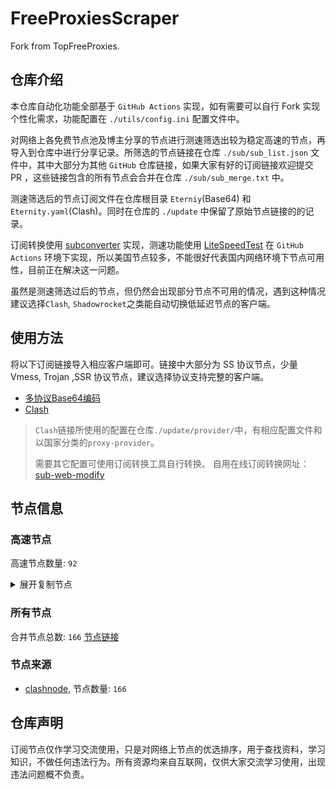 # FreeProxiesScraper

Fork from TopFreeProxies.

## 仓库介绍
本仓库自动化功能全部基于 `GitHub Actions` 实现，如有需要可以自行 Fork 实现个性化需求，功能配置在 `./utils/config.ini` 配置文件中。

对网络上各免费节点池及博主分享的节点进行测速筛选出较为稳定高速的节点，再导入到仓库中进行分享记录。所筛选的节点链接在仓库 `./sub/sub_list.json` 文件中，其中大部分为其他 `GitHub` 仓库链接，如果大家有好的订阅链接欢迎提交 PR ，这些链接包含的所有节点会合并在仓库 `./sub/sub_merge.txt` 中。

测速筛选后的节点订阅文件在仓库根目录 `Eterniy`(Base64) 和 `Eternity.yaml`(Clash)。同时在仓库的 `./update` 中保留了原始节点链接的的记录。

订阅转换使用 [subconverter](https://github.com/tindy2013/subconverter) 实现，测速功能使用 [LiteSpeedTest](https://github.com/xxf098/LiteSpeedTest) 在 `GitHub Actions` 环境下实现，所以美国节点较多，不能很好代表国内网络环境下节点可用性，目前正在解决这一问题。

虽然是测速筛选过后的节点，但仍然会出现部分节点不可用的情况，遇到这种情况建议选择`Clash`, `Shadowrocket`之类能自动切换低延迟节点的客户端。

## 使用方法
将以下订阅链接导入相应客户端即可。链接中大部分为 SS 协议节点，少量 Vmess, Trojan ,SSR 协议节点，建议选择协议支持完整的客户端。

- [多协议Base64编码](https://raw.githubusercontent.com/caijh/FreeProxiesScraper/master/Eternity)
- [Clash](https://raw.githubusercontent.com/caijh/FreeProxiesScraper/master/Eternity.yaml)

>`Clash`链接所使用的配置在仓库`./update/provider/`中，有相应配置文件和以国家分类的`proxy-provider`。
>
>需要其它配置可使用订阅转换工具自行转换。
>自用在线订阅转换网址：[sub-web-modify](https://sub.v1.mk/)

## 节点信息
### 高速节点
高速节点数量: `92`
<details>
  <summary>展开复制节点</summary>

    vmess://eyJ2IjoiMiIsInBzIjoiMDQtMTAwLVJFTEFZIiwiYWRkIjoiczEuY24tZGIudG9wIiwicG9ydCI6Ijg4ODAiLCJ0eXBlIjoibm9uZSIsImlkIjoiODRlNDc3NjEtZTdmNS0zNDAwLThiMTMtODE4ZWQxNzY5NjcxIiwiYWlkIjoiMCIsIm5ldCI6IndzIiwicGF0aCI6Ii9kYWJhaS5pbjEwNC4yMS42Ni4yMTEiLCJob3N0IjoiczEuY24tZGIudG9wIiwidGxzIjoiIn0=
    vmess://eyJ2IjoiMiIsInBzIjoiMDQtMTAxLVJFTEFZIiwiYWRkIjoiczUuZGItbGluazAyLnRvcCIsInBvcnQiOiI4MCIsInR5cGUiOiJub25lIiwiaWQiOiI4NGU0Nzc2MS1lN2Y1LTM0MDAtOGIxMy04MThlZDE3Njk2NzEiLCJhaWQiOiIwIiwibmV0Ijoid3MiLCJwYXRoIjoiL2RhYmFpLmluMTA0LjE2LjIyMy4xNzMiLCJob3N0IjoiczUuZGItbGluazAyLnRvcCIsInRscyI6IiJ9
    vmess://eyJ2IjoiMiIsInBzIjoiMDQtMTAyLVJFTEFZIiwiYWRkIjoiczEuZGItbGluazAyLnRvcCIsInBvcnQiOiIyMDUyIiwidHlwZSI6Im5vbmUiLCJpZCI6Ijg0ZTQ3NzYxLWU3ZjUtMzQwMC04YjEzLTgxOGVkMTc2OTY3MSIsImFpZCI6IjAiLCJuZXQiOiJ3cyIsInBhdGgiOiIvZGFiYWkuaW4xNzIuNjcuMTkuMTgxIiwiaG9zdCI6InMxLmRiLWxpbmswMi50b3AiLCJ0bHMiOiIifQ==
    vmess://eyJ2IjoiMiIsInBzIjoiMDQtMTAzLVJFTEFZIiwiYWRkIjoiczMuY24tZGIudG9wIiwicG9ydCI6IjgwIiwidHlwZSI6Im5vbmUiLCJpZCI6Ijg0ZTQ3NzYxLWU3ZjUtMzQwMC04YjEzLTgxOGVkMTc2OTY3MSIsImFpZCI6IjAiLCJuZXQiOiJ3cyIsInBhdGgiOiIvZGFiYWkuaW4xMDQuMjQuODYuMjYiLCJob3N0IjoiczMuY24tZGIudG9wIiwidGxzIjoiIn0=
    vmess://eyJ2IjoiMiIsInBzIjoiMDQtMTA0LVJFTEFZIiwiYWRkIjoiczEuZGItbGluazAyLnRvcCIsInBvcnQiOiI4MDgwIiwidHlwZSI6Im5vbmUiLCJpZCI6Ijg0ZTQ3NzYxLWU3ZjUtMzQwMC04YjEzLTgxOGVkMTc2OTY3MSIsImFpZCI6IjAiLCJuZXQiOiJ3cyIsInBhdGgiOiIvZGFiYWkuaW4xMDQuMjEuMTgwLjE2MyIsImhvc3QiOiJzMS5kYi1saW5rMDIudG9wIiwidGxzIjoiIn0=
    vmess://eyJ2IjoiMiIsInBzIjoiMDQtMTA1LUNOIiwiYWRkIjoiMTIubWFtYW1hamQuc2l0ZSIsInBvcnQiOiIyMzYxMiIsInR5cGUiOiJub25lIiwiaWQiOiJkNWU3Mzc2Yy02YWE3LTM4MjEtYmVjMi0zZGRhNzA3ZmMzZWYiLCJhaWQiOiIyIiwibmV0Ijoid3MiLCJwYXRoIjoiLyIsImhvc3QiOiIxMi5tYW1hbWFqZC5zaXRlIiwidGxzIjoiIn0=
    vmess://eyJ2IjoiMiIsInBzIjoiMDQtMTA2LUNOIiwiYWRkIjoiMTcubWFtYW1hamQuc2l0ZSIsInBvcnQiOiIyMzYxNyIsInR5cGUiOiJub25lIiwiaWQiOiJkNWU3Mzc2Yy02YWE3LTM4MjEtYmVjMi0zZGRhNzA3ZmMzZWYiLCJhaWQiOiIyIiwibmV0Ijoid3MiLCJwYXRoIjoiLyIsImhvc3QiOiIxNy5tYW1hbWFqZC5zaXRlIiwidGxzIjoiIn0=
    vmess://eyJ2IjoiMiIsInBzIjoiMDQtMTA3LUNOIiwiYWRkIjoiMTEubWFtYW1hamQuc2l0ZSIsInBvcnQiOiIyMzYxMSIsInR5cGUiOiJub25lIiwiaWQiOiJkNWU3Mzc2Yy02YWE3LTM4MjEtYmVjMi0zZGRhNzA3ZmMzZWYiLCJhaWQiOiIyIiwibmV0Ijoid3MiLCJwYXRoIjoiLyIsImhvc3QiOiIxMS5tYW1hbWFqZC5zaXRlIiwidGxzIjoiIn0=
    vmess://eyJ2IjoiMiIsInBzIjoiMDQtMTA4LUNOIiwiYWRkIjoiMTkubWFtYW1hamQuc2l0ZSIsInBvcnQiOiIyMzYxOSIsInR5cGUiOiJub25lIiwiaWQiOiJkNWU3Mzc2Yy02YWE3LTM4MjEtYmVjMi0zZGRhNzA3ZmMzZWYiLCJhaWQiOiIyIiwibmV0Ijoid3MiLCJwYXRoIjoiLyIsImhvc3QiOiIxOS5tYW1hbWFqZC5zaXRlIiwidGxzIjoiIn0=
    vmess://eyJ2IjoiMiIsInBzIjoiMDQtMTA5LUNOIiwiYWRkIjoiMTYubWFtYW1hamQuc2l0ZSIsInBvcnQiOiIyMzYxNiIsInR5cGUiOiJub25lIiwiaWQiOiJkNWU3Mzc2Yy02YWE3LTM4MjEtYmVjMi0zZGRhNzA3ZmMzZWYiLCJhaWQiOiIyIiwibmV0Ijoid3MiLCJwYXRoIjoiLyIsImhvc3QiOiIxNi5tYW1hbWFqZC5zaXRlIiwidGxzIjoiIn0=
    vmess://eyJ2IjoiMiIsInBzIjoiMDQtMTEwLUNOIiwiYWRkIjoiMTgubWFtYW1hamQuc2l0ZSIsInBvcnQiOiIyMzYxOCIsInR5cGUiOiJub25lIiwiaWQiOiJkNWU3Mzc2Yy02YWE3LTM4MjEtYmVjMi0zZGRhNzA3ZmMzZWYiLCJhaWQiOiIyIiwibmV0Ijoid3MiLCJwYXRoIjoiLyIsImhvc3QiOiIxOC5tYW1hbWFqZC5zaXRlIiwidGxzIjoiIn0=
    vmess://eyJ2IjoiMiIsInBzIjoiMDQtMTExLUNOIiwiYWRkIjoiMTUubWFtYW1hamQuc2l0ZSIsInBvcnQiOiIyMzYxNSIsInR5cGUiOiJub25lIiwiaWQiOiJkNWU3Mzc2Yy02YWE3LTM4MjEtYmVjMi0zZGRhNzA3ZmMzZWYiLCJhaWQiOiIyIiwibmV0Ijoid3MiLCJwYXRoIjoiLyIsImhvc3QiOiIxNS5tYW1hbWFqZC5zaXRlIiwidGxzIjoiIn0=
    vmess://eyJ2IjoiMiIsInBzIjoiMDQtMTEyLUNOIiwiYWRkIjoiNS5tYW1hbWFqZC5zaXRlIiwicG9ydCI6IjIzNjA1IiwidHlwZSI6Im5vbmUiLCJpZCI6ImQ1ZTczNzZjLTZhYTctMzgyMS1iZWMyLTNkZGE3MDdmYzNlZiIsImFpZCI6IjIiLCJuZXQiOiJ3cyIsInBhdGgiOiIvIiwiaG9zdCI6IjUubWFtYW1hamQuc2l0ZSIsInRscyI6IiJ9
    vmess://eyJ2IjoiMiIsInBzIjoiMDQtMTEzLUNOIiwiYWRkIjoiMTMubWFtYW1hamQuc2l0ZSIsInBvcnQiOiIyMzYxMyIsInR5cGUiOiJub25lIiwiaWQiOiJkNWU3Mzc2Yy02YWE3LTM4MjEtYmVjMi0zZGRhNzA3ZmMzZWYiLCJhaWQiOiIyIiwibmV0Ijoid3MiLCJwYXRoIjoiLyIsImhvc3QiOiIxMy5tYW1hbWFqZC5zaXRlIiwidGxzIjoiIn0=
    vmess://eyJ2IjoiMiIsInBzIjoiMDQtMTE0LUNOIiwiYWRkIjoiMTQubWFtYW1hamQuc2l0ZSIsInBvcnQiOiIyMzYxNCIsInR5cGUiOiJub25lIiwiaWQiOiJkNWU3Mzc2Yy02YWE3LTM4MjEtYmVjMi0zZGRhNzA3ZmMzZWYiLCJhaWQiOiIyIiwibmV0Ijoid3MiLCJwYXRoIjoiLyIsImhvc3QiOiIxNC5tYW1hbWFqZC5zaXRlIiwidGxzIjoiIn0=
    trojan://c889e1a7-cdb6-395d-a5e8-dd9dc4e0bc5d@gz0slb.aliyuncdn.smp-paymentservices-apple.com:56323?allowInsecure=1&sni=steamcdn-a.akamaihd.net#04-115-CN
    trojan://c889e1a7-cdb6-395d-a5e8-dd9dc4e0bc5d@gz0slb.aliyuncdn.smp-paymentservices-apple.com:56432?allowInsecure=1&sni=origin-a.akamaihd.net#04-116-CN
    trojan://c889e1a7-cdb6-395d-a5e8-dd9dc4e0bc5d@push04.endpoint.smp-paymentservices-apple.com:23452?allowInsecure=1&sni=steampipe-partner.akamaized.net#04-117-CN
    trojan://c889e1a7-cdb6-395d-a5e8-dd9dc4e0bc5d@push04.endpoint.smp-paymentservices-apple.com:23453?allowInsecure=1&sni=fastly.cdn.steampipe.steamcontent.com#04-118-CN
    vmess://eyJ2IjoiMiIsInBzIjoiMDQtMTE5LUpQIiwiYWRkIjoianAtMS5hbmV3c3RhcnQuY3lvdSIsInBvcnQiOiI1MDYxIiwidHlwZSI6Im5vbmUiLCJpZCI6ImY1NTE1YTI4LTViNGYtM2JhOC1iMDVjLWQ0ZWNhYTRhOTFhMiIsImFpZCI6IjAiLCJuZXQiOiJ3cyIsInBhdGgiOiIvIiwiaG9zdCI6ImpwLTEuYW5ld3N0YXJ0LmN5b3UiLCJ0bHMiOiJ0bHMifQ==
    vmess://eyJ2IjoiMiIsInBzIjoiMDQtMTIwLU5PV0hFUkUiLCJhZGQiOiJqcDYtMS5hbmV3c3RhcnQuY3lvdSIsInBvcnQiOiI1MDYxIiwidHlwZSI6Im5vbmUiLCJpZCI6ImY1NTE1YTI4LTViNGYtM2JhOC1iMDVjLWQ0ZWNhYTRhOTFhMiIsImFpZCI6IjAiLCJuZXQiOiJ3cyIsInBhdGgiOiIvIiwiaG9zdCI6ImpwNi0xLmFuZXdzdGFydC5jeW91IiwidGxzIjoidGxzIn0=
    vmess://eyJ2IjoiMiIsInBzIjoiMDQtMTIyLU5PV0hFUkUiLCJhZGQiOiJ1czYtMS5hbmV3c3RhcnQuY3lvdSIsInBvcnQiOiI1MDYxIiwidHlwZSI6Im5vbmUiLCJpZCI6ImY1NTE1YTI4LTViNGYtM2JhOC1iMDVjLWQ0ZWNhYTRhOTFhMiIsImFpZCI6IjAiLCJuZXQiOiJ3cyIsInBhdGgiOiIvIiwiaG9zdCI6InVzNi0xLmFuZXdzdGFydC5jeW91IiwidGxzIjoidGxzIn0=
    trojan://trojan@109.234.211.66:8443?allowInsecure=1&sni=store.timimi.dpdns.org&ws=1&wspath=%2525252F#09-167-RELAY
    trojan://Aimer@188.164.159.185:8443?allowInsecure=1&sni=epml.ambercc.filegear-sg.me&ws=1&wspath=%2525252F#14-453-RELAY
    trojan://bpb-trojan@172.67.2.238:443?allowInsecure=1&sni=403B3611-99Bc-43b7-88D7-26Ed5D0825a9-3.PAGeS.dev#23-462-RELAY
    ss://Y2hhY2hhMjAtaWV0Zi1wb2x5MTMwNTpVRGNqWVE2WjZBSVd4VmlacHF5T21P@46.246.98.155:44013#23-463-SE
    vmess://eyJ2IjoiMiIsInBzIjoiMjMtNDY2LUZSIiwiYWRkIjoiMTQ2LjU5LjU1LjUwIiwicG9ydCI6IjQ0MyIsInR5cGUiOiJub25lIiwiaWQiOiIwM2ZjYzYxOC1iOTNkLTY3OTYtNmFlZC04YTM4Yzk3NWQ1ODEiLCJhaWQiOiIwIiwibmV0Ijoid3MiLCJwYXRoIjoiL2xpbmt2d3MiLCJob3N0IjoiIiwidGxzIjoiIn0=
    ss://Y2hhY2hhMjAtaWV0Zi1wb2x5MTMwNTpjNDA2NDFjMWY4OWU3YWNi@62.133.63.212:57456#23-468-TR
    ss://Y2hhY2hhMjAtaWV0Zi1wb2x5MTMwNTpjNDA2NDFjMWY4OWU3YWNi@46.226.163.225:57456#23-469-GB
    ss://Y2hhY2hhMjAtaWV0Zi1wb2x5MTMwNTpjNDA2NDFjMWY4OWU3YWNi@147.45.178.200:57456#23-470-DE
    ss://YWVzLTI1Ni1nY206MUtzc2J1VHliUURCWWdEanU1bk5TZw@92.63.193.252:20#23-471-RU
    ss://Y2hhY2hhMjAtaWV0Zi1wb2x5MTMwNTphNThmYTYyYjQ5NDRkZGJm@81.19.137.222:57456#23-472-FR
    ss://Y2hhY2hhMjAtaWV0Zi1wb2x5MTMwNTpCb2cwRUxtTU05RFN4RGRR@85.210.120.237:443#23-473-GB
    trojan://4BSsaiTptACu@support.sabapardaziran.ir:2053?allowInsecure=1&sni=support.sabapardaziran.ir&ws=1&wspath=%2525252F%252525F0%2525259F%25252586%25252594%25252540M3HDIO1#23-475-RELAY
    trojan://L5hDwi9gRXek@expresstv.sabapardaziran.ir:2087?allowInsecure=1&sni=expresstv.sabapardaziran.ir#23-476-RELAY
    trojan://CBTfSoQLKCaH@expresstv.sabapardaziran.ir:2087?allowInsecure=1&sni=expresstv.sabapardaziran.ir#23-477-RELAY
    trojan://gFCNwsCiA54a@support.sabapardaziran.ir:2053?allowInsecure=1&sni=support.sabapardaziran.ir&ws=1&wspath=%2525252F%252525F0%2525259F%25252586%25252594%25252540M3HDIO1#23-478-RELAY
    trojan://46qSZDNxf7zz@expresstv.sabapardaziran.ir:2087?allowInsecure=1&sni=expresstv.sabapardaziran.ir#23-479-RELAY
    trojan://g5IupcNlMMxd@expresstv.sabapardaziran.ir:2087?allowInsecure=1&sni=expresstv.sabapardaziran.ir#23-480-RELAY
    trojan://JPczllwuXEJl@support.sabapardaziran.ir:2053?allowInsecure=1&sni=support.sabapardaziran.ir&ws=1&wspath=%2525252F%252525F0%2525259F%25252586%25252594%25252540M3HDIO1#23-481-RELAY
    trojan://wPIy0e4gvCuz@support.sabapardaziran.ir:2053?allowInsecure=1&sni=support.sabapardaziran.ir&ws=1&wspath=%2525252F%252525F0%2525259F%25252586%25252594%25252540M3HDIO1#23-482-RELAY
    trojan://ViO38aEgEAFB@expresstv.sabapardaziran.ir:2087?allowInsecure=1&sni=expresstv.sabapardaziran.ir#23-486-RELAY
    vmess://eyJ2IjoiMiIsInBzIjoiMjMtNTAxLUhLIiwiYWRkIjoiMTU1NGRjMDItc3Yyc2cwLXN5dTBuNS0xaGQ3di5oay5wNXB2LmNvbSIsInBvcnQiOiI4MCIsInR5cGUiOiJub25lIiwiaWQiOiJmNzNjNjRiYy05ZThjLTExZWMtYmQ3Yy1mMjNjOTEzYzhkMmIiLCJhaWQiOiIyIiwibmV0Ijoid3MiLCJwYXRoIjoiLyIsImhvc3QiOiIxNTU0ZGMwMi1zdjJzZzAtc3l1MG41LTFoZDd2LmhrLnA1cHYuY29tIiwidGxzIjoiIn0=
    ss://Y2hhY2hhMjAtaWV0Zi1wb2x5MTMwNTpxc2NhdkY1VXZpSUwtOFYtRTRyYUJB@62.133.63.226:2222#23-508-TR
    ss://Y2hhY2hhMjAtaWV0Zi1wb2x5MTMwNTpxc2NhdkY1VXZpSUwtOFYtRTRyYUJB@194.87.71.221:2222#23-509-DE
    ss://Y2hhY2hhMjAtaWV0Zi1wb2x5MTMwNTpxc2NhdkY1VXZpSUwtOFYtRTRyYUJB@194.87.71.223:2222#23-510-DE
    ss://Y2hhY2hhMjAtaWV0Zi1wb2x5MTMwNTozNjBlMjFkMjE5NzdkYzEx@216.173.70.187:57456#23-512-LV
    ss://YWVzLTI1Ni1nY206MUtzc2J1VHliUURCWWdEanU1bk5TZw@92.63.193.243:20#23-513-RU
    ss://Y2hhY2hhMjAtaWV0Zi1wb2x5MTMwNTpRQ1hEeHVEbFRUTUQ3anRnSFVqSW9q@45.87.175.192:8080#23-514-LT
    trojan://vpn@109.120.132.142:2025?allowInsecure=1&ws=1&wspath=%2525252F#23-515-SE
    trojan://trojan@104.18.13.229:8880?allowInsecure=1&ws=1&wspath=%2525252F#23-516-RELAY
    ss://YWVzLTI1Ni1nY206MUtzc2J1VHliUURCWWdEanU1bk5TZw@185.146.156.161:20#23-524-RU
    trojan://64617ed2-4823-11ef-9f2d-f23c9164ca5d@59507e3d-sytz40-tk30wc-eyem.cm5.cnkuaishou.com:27231?allowInsecure=1&sni=59507e3d-sytz40-tk30wc-eyem.cm5.cnkuaishou.com#24-545-CN
    trojan://a2313fba-74a6-11ed-a8bf-f23c91cfbbc9@452b8c75-sytz40-t8ivpf-z65w.cm5.cnkuaishou.com:14234?allowInsecure=1&sni=452b8c75-sytz40-t8ivpf-z65w.cm5.cnkuaishou.com#24-547-CN
    trojan://Aimer@45.80.209.25:81?allowInsecure=1&sni=epmk.ambercc.filegear-sg.me&ws=1&wspath=%2525252F%2525253Fed%2525253D2560#24-548-LU
    trojan://ef18aaca-4711-11ec-a8bf-f23c91cfbbc9@51b27fcb-sytz40-szvfpn-laev.cm5.cnkuaishou.com:27231?allowInsecure=1&sni=51b27fcb-sytz40-szvfpn-laev.cm5.cnkuaishou.com#24-549-CN
    trojan://5cfee98c-0e3b-11ed-bd7c-f23c913c8d2b@0c280045-sxp8g0-t0hae4-1curq.cm5.cnkuaishou.com:27233?allowInsecure=1&sni=0c280045-sxp8g0-t0hae4-1curq.cm5.cnkuaishou.com#24-550-CN
    trojan://Aimer@121.178.51.126:50000?allowInsecure=1&sni=epml.ambercc.filegear-sg.me&ws=1&wspath=%2525252F%2525253Fed%2525253D2560#24-551-KR
    vmess://eyJ2IjoiMiIsInBzIjoiMjQtNTUyLUNOIiwiYWRkIjoiMTExLjI2LjEwOS43OSIsInBvcnQiOiIzMDgyOCIsInR5cGUiOiJub25lIiwiaWQiOiJjYmIzZjg3Ny1kMWZiLTM0NGMtODdhOS1kMTUzYmZmZDU0ODQiLCJhaWQiOiIyIiwibmV0Ijoid3MiLCJwYXRoIjoiL29vb28iLCJob3N0IjoiIiwidGxzIjoiIn0=
    vmess://eyJ2IjoiMiIsInBzIjoiMjQtNTU1LVVTIiwiYWRkIjoidjMuY2RuLmV3ZGRucy5uZXQiLCJwb3J0IjoiMzkyMDciLCJ0eXBlIjoibm9uZSIsImlkIjoiZGNkY2IxNGUtOGMzNC0zYzBmLTk4MDEtMDE0NTdkY2YyNWY1IiwiYWlkIjoiMCIsIm5ldCI6IndzIiwicGF0aCI6Ii82MmE4OGUyNy0yYjFmLTQ2MmYtOGU0YS0zZTEzNTlhYzgwNWMubGl2ZTIzOC5tM3U4IiwiaG9zdCI6InYzLmNkbi5ld2RkbnMubmV0IiwidGxzIjoiIn0=
    trojan://629267d8-cf76-11ec-bb74-f23c9164ca5d@96eb5655-sy5wg0-0-rfep.cm5.cnkuaishou.com:27231?allowInsecure=1#24-556-CN
    trojan://3952a514-eaa7-11ef-97da-f23c91cfbbc9@b78ab8fe-sytz40-taksay-1tcuf.cm5.cnkuaishou.com:14234?allowInsecure=1&sni=b78ab8fe-sytz40-taksay-1tcuf.cm5.cnkuaishou.com#24-571-CN
    trojan://Aimer@112.162.203.5:50000?allowInsecure=1&sni=epml.ambercc.filegear-sg.me&ws=1&wspath=%2525252F%2525253Fed%2525253D2560#24-612-KR
    trojan://520b9126-9870-11ef-81b0-f23c9164ca5d@9c2dfbe1-sytz40-szoau2-1slop.cm5.cnkuaishou.com:27235?allowInsecure=1&sni=9c2dfbe1-sytz40-szoau2-1slop.cm5.cnkuaishou.com#24-613-CN
    vmess://eyJ2IjoiMiIsInBzIjoiMjQtNjE0LUNOIiwiYWRkIjoiMTIwLjIzMi4xNTMuNDAiLCJwb3J0IjoiMzIyMDkiLCJ0eXBlIjoibm9uZSIsImlkIjoiNDE4MDQ4YWYtYTI5My00Yjk5LTliMGMtOThjYTM1ODBkZDI0IiwiYWlkIjoiMCIsIm5ldCI6InRjcCIsInBhdGgiOiIvIiwiaG9zdCI6IjljMmRmYmUxLXN5dHo0MC1zem9hdTItMXNsb3AuY201LmNua3VhaXNob3UuY29tIiwidGxzIjoiIn0=
    vmess://eyJ2IjoiMiIsInBzIjoiMjQtNjE1LUNOIiwiYWRkIjoiMTExLjI2LjEwOS43OSIsInBvcnQiOiIzMDg0MCIsInR5cGUiOiJub25lIiwiaWQiOiJjYmIzZjg3Ny1kMWZiLTM0NGMtODdhOS1kMTUzYmZmZDU0ODQiLCJhaWQiOiIwIiwibmV0Ijoid3MiLCJwYXRoIjoiL2luZGV4IiwiaG9zdCI6IiIsInRscyI6IiJ9
    trojan://bcc58e88-e147-11ec-b286-f23c91cfbbc9@83242d49-sy41s0-szh3gf-ggww.cm5.cnkuaishou.com:21233?allowInsecure=1&sni=83242d49-sy41s0-szh3gf-ggww.cm5.cnkuaishou.com#24-616-CN
    trojan://Aimer@45.134.21.8:2053?allowInsecure=1&sni=epmk.ambercc.filegear-sg.me&ws=1&wspath=%2525252F%2525253Fed%2525253D2560#24-699-NL
    trojan://Aimer@135.84.74.254:2083?allowInsecure=1&sni=epmk.ambercc.filegear-sg.me&ws=1&wspath=%2525252F%2525253Fed%2525253D2560#24-725-US
    trojan://Aimer@45.67.215.217:2087?allowInsecure=1&sni=epml.ambercc.filegear-sg.me&ws=1&wspath=%2525252F%2525253Fed%2525253D2560#24-727-RU
    trojan://93fb69fc-77cf-11ee-85ee-f23c91369f2d@69ba7db6-sytz40-t12cnj-1ol97.cm5.cnkuaishou.com:27235?allowInsecure=1&sni=69ba7db6-sytz40-t12cnj-1ol97.cm5.cnkuaishou.com#24-733-CN
    trojan://Aimer@103.116.7.133:2083?allowInsecure=1&sni=epmk.ambercc.filegear-sg.me&ws=1&wspath=%2525252F%2525253Fed%2525253D2560#24-740-RELAY
    trojan://Aimer@188.164.159.214:2083?allowInsecure=1&sni=epml.ambercc.filegear-sg.me&ws=1&wspath=%2525252F%2525253Fed%2525253D2560#24-741-RELAY
    trojan://5dc6fa05-a601-aba6-7761-ecde22d2b0fc@f24250ff-sytz40-t5qufl-8n27.cm5.cnkuaishou.com:27231?allowInsecure=1&sni=f24250ff-sytz40-t5qufl-8n27.cm5.cnkuaishou.com#24-742-CN
    trojan://Aimer@188.164.159.234:2083?allowInsecure=1&sni=epml.ambercc.filegear-sg.me&ws=1&wspath=%2525252F%2525253Fed%2525253D2560#24-743-RELAY
    trojan://0114339c-488d-11ee-8792-f23c9164ca5d@4e32ab69-sytz40-tbpkla-1otc2.cm5.cnkuaishou.com:14234?allowInsecure=1&sni=4e32ab69-sytz40-tbpkla-1otc2.cm5.cnkuaishou.com#24-744-CN
    trojan://Aimer@154.219.5.44:2053?allowInsecure=1&sni=epml.ambercc.filegear-sg.me&ws=1&wspath=%2525252F%2525253Fed%2525253D2560#24-746-PE
    trojan://Aimer@46.254.92.142:2087?allowInsecure=1&sni=epml.ambercc.filegear-sg.me&ws=1&wspath=%2525252F%2525253Fed%2525253D2560#24-753-RELAY
    trojan://Aimer@31.43.179.27:443?allowInsecure=1&sni=epmk.ambercc.filegear-sg.me&ws=1&wspath=%2525252F%2525253Fed%2525253D2560#24-754-RELAY
    trojan://Aimer@188.164.159.18:443?allowInsecure=1&sni=epml.ambercc.filegear-sg.me&ws=1&wspath=%2525252F%2525253Fed%2525253D2560#24-757-RELAY
    trojan://Aimer@45.67.214.3:2096?allowInsecure=1&sni=epml.ambercc.filegear-sg.me&ws=1&wspath=%2525252F%2525253Fed%2525253D2560#24-762-RELAY
    trojan://b1e0ecc4-c7af-11ed-a8bf-f23c91cfbbc9@cdcdacce-sytz40-szj6wo-8f7h.cm5.cnkuaishou.com:14234?allowInsecure=1&sni=cdcdacce-sytz40-szj6wo-8f7h.cm5.cnkuaishou.com#24-763-CN
    trojan://Aimer@108.165.152.55:2096?allowInsecure=1&sni=epml.ambercc.filegear-sg.me&ws=1&wspath=%2525252F%2525253Fed%2525253D2560#24-764-RELAY
    trojan://Aimer@45.150.115.195:2087?allowInsecure=1&sni=epml.ambercc.filegear-sg.me&ws=1&wspath=%2525252F%2525253Fed%2525253D2560#24-769-RELAY
    trojan://Aimer@lynn.ns.cloudflare.com:443?allowInsecure=1&sni=epml.ambercc.filegear-sg.me&ws=1&wspath=%2525252F%2525253Fed%2525253D2560#24-770-RELAY
    vmess://eyJ2IjoiMiIsInBzIjoiMjQtNzc3LUNOIiwiYWRkIjoidjEyLmhlZHVpYW4ubGluayIsInBvcnQiOiIzMDgxMiIsInR5cGUiOiJub25lIiwiaWQiOiJjYmIzZjg3Ny1kMWZiLTM0NGMtODdhOS1kMTUzYmZmZDU0ODQiLCJhaWQiOiIyIiwibmV0Ijoid3MiLCJwYXRoIjoiL29vb28iLCJob3N0IjoidjEyLmhlZHVpYW4ubGluayIsInRscyI6IiJ9
    trojan://Aimer@167.68.4.58:443?allowInsecure=1&sni=epmk.ambercc.filegear-sg.me&ws=1&wspath=%2525252F%2525253Fed%2525253D2560#24-778-RELAY
    trojan://28213b50-7ed5-11ee-add6-f23c91369f2d@da4d52c3-sytz40-t7hmka-1plv4.cm5.cnkuaishou.com:27231?allowInsecure=1&sni=da4d52c3-sytz40-t7hmka-1plv4.cm5.cnkuaishou.com#24-779-CN
    trojan://629267d8-cf76-11ec-bb74-f23c9164ca5d@96eb5655-sy5wg0-0-rfep.cm5.cnkuaishou.com:27233?allowInsecure=1#24-780-CN
    vmess://eyJ2IjoiMiIsInBzIjoiMjQtNzgxLUNOIiwiYWRkIjoiMTExLjI2LjEwOS43OSIsInBvcnQiOiIzMDgwNyIsInR5cGUiOiJub25lIiwiaWQiOiJjYmIzZjg3Ny1kMWZiLTM0NGMtODdhOS1kMTUzYmZmZDU0ODQiLCJhaWQiOiIyIiwibmV0Ijoid3MiLCJwYXRoIjoiL29vb28iLCJob3N0IjoiIiwidGxzIjoiIn0=
    trojan://Aimer@5.182.84.244:443?allowInsecure=1&sni=epml.ambercc.filegear-sg.me&ws=1&wspath=%2525252F%2525253Fed%2525253D2560#24-782-RELAY
    


</details>

### 所有节点
合并节点总数: `166`
[节点链接](https://raw.githubusercontent.com/caijh/TopFreeProxies/master/sub/sub_merge_base64.txt)

### 节点来源
- [clashnode](https://github.com/imyaoxp/clashnode), 节点数量: `166`


## 仓库声明
订阅节点仅作学习交流使用，只是对网络上节点的优选排序，用于查找资料，学习知识，不做任何违法行为。所有资源均来自互联网，仅供大家交流学习使用，出现违法问题概不负责。

